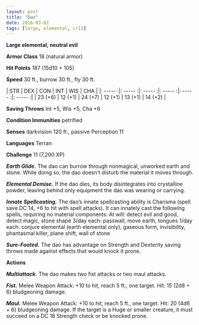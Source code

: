 ```yaml
---
layout: post
title: "Dao"
date: 2016-03-02
tags: [large, elemental, cr11]
---
```


**Large elemental, neutral evil**

**Armor Class** 18 (natural armor)

**Hit Points** 187 (15d10 + 105)

**Speed** 30 ft., burrow 30 ft., fly 30 ft.

|   STR   |   DEX   |   CON   |   INT   |   WIS   |   CHA   |
|: ----- :|: ----- :|: ----- :|: ----- :|: ----- :|: ----- :|
| 23 (+6) | 12 (+1) | 24 (+7) | 12 (+1) | 13 (+1) | 14 (+2) |

**Saving Throws** Int +5, Wis +5, Cha +6

**Condition Immunities** petrified

**Senses** darkvision 120 ft., passive Perception 11

**Languages** Terran

**Challenge** 11 (7,200 XP)

***Earth Glide.*** The dao can burrow through nonmagical, unworked earth and stone. While doing so, the dao doesn’t
disturb the material it moves through.

***Elemental Demise.*** If the dao dies, its body disintegrates into crystalline powder, leaving behind only equipment the dao was wearing or carrying.

***Innate Spellcasting.*** The dao’s innate spellcasting ability is Charisma (spell save DC 14, +6 to hit with spell attacks). It can innately cast the following spells, requiring no material components:
At will: detect evil and good, detect magic, stone shape
3/day each: passwall, move earth, tongues
1/day each: conjure elemental (earth elemental only), gaseous form, invisibility, phantasmal killer, plane shift, wall of stone

***Sure-Footed.*** The dao has advantage on Strength and Dexterity saving throws made against effects that would knock it prone.

**Actions**

***Multiattack.*** The dao makes two fist attacks or two maul attacks.

***Fist.*** Melee Weapon Attack: +10 to hit, reach 5 ft., one target. Hit: 15 (2d8 + 6) bludgeoning damage.

***Maul.*** Melee Weapon Attack: +10 to hit, reach 5 ft., one target. Hit: 20 (4d6 + 6) bludgeoning damage. If the target is a Huge or smaller creature, it must succeed on a DC 18 Strength check or be knocked prone.
